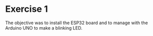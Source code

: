 
# Exercise 1

The objective was to install the ESP32 board and to manage with the Arduino UNO to make a blinking LED.
